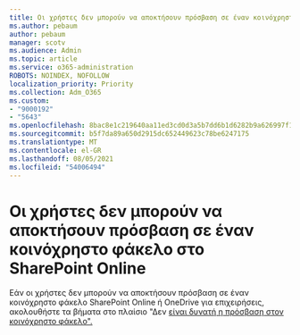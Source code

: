 ```yaml
---
title: Οι χρήστες δεν μπορούν να αποκτήσουν πρόσβαση σε έναν κοινόχρηστο φάκελο στο SharePoint Online
ms.author: pebaum
author: pebaum
manager: scotv
ms.audience: Admin
ms.topic: article
ms.service: o365-administration
ROBOTS: NOINDEX, NOFOLLOW
localization_priority: Priority
ms.collection: Adm_O365
ms.custom:
- "9000192"
- "5643"
ms.openlocfilehash: 8bac8e1c219640aa11ed3cd0d3a5b7dd6b1d6282b9a626997f18431b037d2cdb
ms.sourcegitcommit: b5f7da89a650d2915dc652449623c78be6247175
ms.translationtype: MT
ms.contentlocale: el-GR
ms.lasthandoff: 08/05/2021
ms.locfileid: "54006494"
---
```

# <a name="users-cant-access-a-shared-folder-in-sharepoint-online"></a>Οι χρήστες δεν μπορούν να αποκτήσουν πρόσβαση σε έναν κοινόχρηστο φάκελο στο SharePoint Online

Εάν οι χρήστες δεν μπορούν να αποκτήσουν πρόσβαση σε έναν κοινόχρηστο φάκελο SharePoint Online ή OneDrive για επιχειρήσεις, ακολουθήστε τα βήματα στο πλαίσιο "Δεν [είναι δυνατή η πρόσβαση στον κοινόχρηστο φάκελο".](https://docs.microsoft.com/sharepoint/troubleshoot/sharing-and-permissions/cannot-access-shared-folder)
